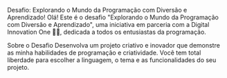 Desafio: Explorando o Mundo da Programação com Diversão e Aprendizado!
Olá! Este é o desafio "Explorando o Mundo da Programação com Diversão e Aprendizado", uma iniciativa em parceria com a Digital Innovation One 💛🧡, dedicada a todos os entusiastas da programação.


Sobre o Desafio
Desenvolva um projeto criativo e inovador que demonstre as minha  habilidades de programação e criatividade. Você tem total liberdade para escolher a linguagem, o tema e as funcionalidades do seu projeto.


